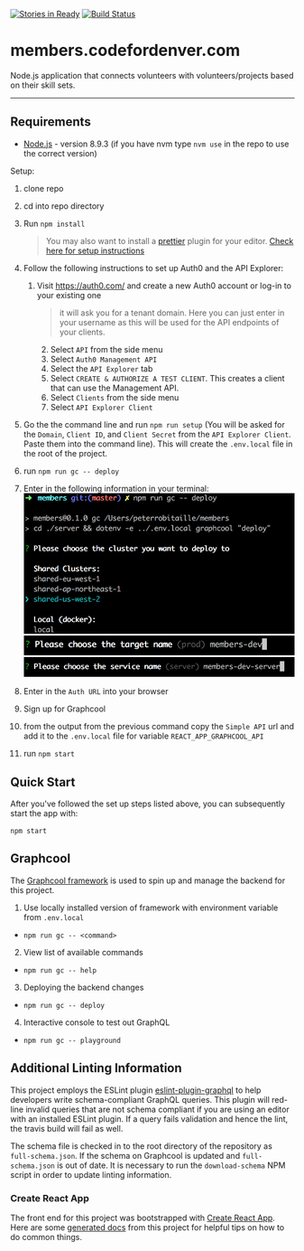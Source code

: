 [![Stories in Ready](https://badge.waffle.io/codefordenver/members.png?label=ready&title=Ready)](https://waffle.io/codefordenver/members?utm_source=badge)
[![Build Status](https://travis-ci.org/codefordenver/members.svg?branch=master)](https://travis-ci.org/codefordenver/members)

# members.codefordenver.com

Node.js application that connects volunteers with volunteers/projects based on their skill sets.

---

## Requirements

- [Node.js](https://nodejs.org) - version 8.9.3 (if you have nvm type `nvm use` in the repo to use the correct version)

Setup:
1. clone repo
2. cd into repo directory
3. Run `npm install`
    > You may also want to install a [prettier](https://prettier.io/docs/en/index.html) plugin for your editor. [Check here for setup instructions](https://prettier.io/docs/en/editors.html)
4. Follow the following instructions to set up Auth0 and the API Explorer:
    1. Visit https://auth0.com/ and create a new Auth0 account or log-in to your existing one
        > it will ask you for a tenant domain. Here you can just enter in your username as this will be used for the API endpoints of your clients.
		2. Select `API` from the side menu
		3. Select `Auth0 Management API`
		4. Select the `API Explorer` tab
		5. Select `CREATE & AUTHORIZE A TEST CLIENT`. This creates a client that can use the Management API.
		6. Select `Clients` from the side menu
		7. Select `API Explorer Client`
5. Go the the command line and run `npm run setup` (You will be asked for the `Domain`, `Client ID`, and `Client Secret` from the
		`API Explorer Client`. Paste them into the command line). This will create the `.env.local` file in the root of the project.

6. run `npm run gc -- deploy`
7. Enter in the following information in your terminal:
    ![graphcool deploy info](docs/img/setup4_graphcool_deployment_info.png)
    ![graphcool deply target name](docs/img/setup5_graphcool_target_name.png)
    ![graphcool deploy service name](docs/img/setup6_graphcool_service_name.png)
8. Enter in the `Auth URL` into your browser
9. Sign up for Graphcool
10. from the output from the previous command copy the `Simple API` url and add it to the `.env.local` file for variable `REACT_APP_GRAPHCOOL_API`
11. run `npm start`

## Quick Start
After you've followed the set up steps listed above, you can subsequently start the app with:

```
npm start
```

## Graphcool
The [Graphcool framework](https://github.com/graphcool/framework) is used to spin up and manage the backend for this project.

1. Use locally installed version of framework with environment variable from `.env.local`
  * `npm run gc -- <command>`

2. View list of available commands
  * `npm run gc -- help`

3. Deploying the backend changes
 * `npm run gc -- deploy`

4. Interactive console to test out GraphQL
 * `npm run gc -- playground`

## Additional Linting Information

This project employs the ESLint plugin [eslint-plugin-graphql](https://github.com/apollographql/eslint-plugin-graphql) to help developers write schema-compliant GraphQL queries. This plugin will red-line invalid queries that are not schema compliant if you are using an editor with an installed ESLint plugin. If a query fails validation and hence the lint, the travis build will fail as well.

The schema file is checked in to the root directory of the repository as `full-schema.json`. If the schema on Graphcool is updated and `full-schema.json` is out of date. It is necessary to run the `download-schema` NPM script in order to update linting information. 

### Create React App
The front end for this project was bootstrapped with [Create React App](https://github.com/facebookincubator/create-react-app). Here are some [generated docs](./docs/CreateReactApp.md) from this project for helpful tips on how to do common things.
